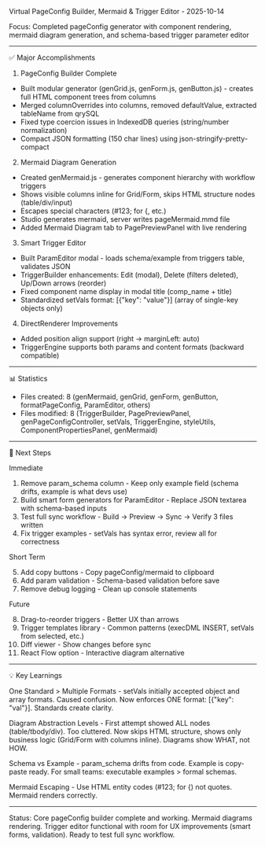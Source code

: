 Virtual PageConfig Builder, Mermaid & Trigger Editor - 2025-10-14

  Focus: Completed pageConfig generator with component rendering, mermaid diagram generation, and schema-based trigger parameter editor

  ---
  ✅ Major Accomplishments

  1. PageConfig Builder Complete

  - Built modular generator (genGrid.js, genForm.js, genButton.js) - creates full HTML component trees from columns
  - Merged columnOverrides into columns, removed defaultValue, extracted tableName from qrySQL
  - Fixed type coercion issues in IndexedDB queries (string/number normalization)
  - Compact JSON formatting (150 char lines) using json-stringify-pretty-compact

  2. Mermaid Diagram Generation

  - Created genMermaid.js - generates component hierarchy with workflow triggers
  - Shows visible columns inline for Grid/Form, skips HTML structure nodes (table/div/input)
  - Escapes special characters (#123; for {, etc.)
  - Studio generates mermaid, server writes pageMermaid.mmd file
  - Added Mermaid Diagram tab to PagePreviewPanel with live rendering

  3. Smart Trigger Editor

  - Built ParamEditor modal - loads schema/example from triggers table, validates JSON
  - TriggerBuilder enhancements: Edit (modal), Delete (filters deleted), Up/Down arrows (reorder)
  - Fixed component name display in modal title (comp_name + title)
  - Standardized setVals format: [{"key": "value"}] (array of single-key objects only)

  4. DirectRenderer Improvements

  - Added position align support (right → marginLeft: auto)
  - TriggerEngine supports both params and content formats (backward compatible)

  ---
  📊 Statistics

  - Files created: 8 (genMermaid, genGrid, genForm, genButton, formatPageConfig, ParamEditor, others)
  - Files modified: 8 (TriggerBuilder, PagePreviewPanel, genPageConfigController, setVals, TriggerEngine, styleUtils, ComponentPropertiesPanel, genMermaid)

  ---
  🚀 Next Steps

  Immediate

  1. Remove param_schema column - Keep only example field (schema drifts, example is what devs use)
  2. Build smart form generators for ParamEditor - Replace JSON textarea with schema-based inputs
  3. Test full sync workflow - Build → Preview → Sync → Verify 3 files written
  4. Fix trigger examples - setVals has syntax error, review all for correctness

  Short Term

  5. Add copy buttons - Copy pageConfig/mermaid to clipboard
  6. Add param validation - Schema-based validation before save
  7. Remove debug logging - Clean up console statements

  Future

  8. Drag-to-reorder triggers - Better UX than arrows
  9. Trigger templates library - Common patterns (execDML INSERT, setVals from selected, etc.)
  10. Diff viewer - Show changes before sync
  11. React Flow option - Interactive diagram alternative

  ---
  💡 Key Learnings

  One Standard > Multiple Formats - setVals initially accepted object and array formats. Caused confusion. Now enforces ONE format: [{"key": "val"}]. Standards create clarity.

  Diagram Abstraction Levels - First attempt showed ALL nodes (table/tbody/div). Too cluttered. Now skips HTML structure, shows only business logic (Grid/Form with columns inline).
  Diagrams show WHAT, not HOW.

  Schema vs Example - param_schema drifts from code. Example is copy-paste ready. For small teams: executable examples > formal schemas.

  Mermaid Escaping - Use HTML entity codes (#123; for {) not quotes. Mermaid renders correctly.

  ---
  Status: Core pageConfig builder complete and working. Mermaid diagrams rendering. Trigger editor functional with room for UX improvements (smart forms, validation). Ready to test
  full sync workflow.
